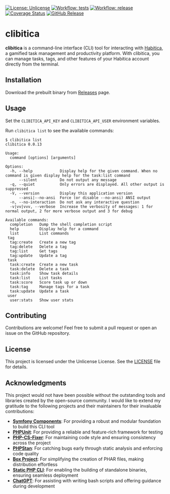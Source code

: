[![License: Unlicense](https://img.shields.io/badge/license-Unlicense-blue.svg)](http://unlicense.org/)
[![Workflow: tests](https://github.com/PugKong/clibitica/actions/workflows/tests.yml/badge.svg)](https://github.com/PugKong/clibitica/actions/workflows/tests.yml)
[![Workflow: release](https://github.com/PugKong/clibitica/actions/workflows/release.yml/badge.svg)](https://github.com/PugKong/clibitica/actions/workflows/release.yml)
[![Coverage Status](https://coveralls.io/repos/github/PugKong/clibitica/badge.svg?branch=main)](https://coveralls.io/github/PugKong/clibitica?branch=main)
[![GitHub Release](https://img.shields.io/github/release/PugKong/clibitica.svg?style=flat)](https://github.com/PugKong/clibitica/releases/latest)

# clibitica

**clibitica** is a command-line interface (CLI) tool for interacting with [Habitica](https://habitica.com),
a gamified task management and productivity platform. With clibitica, you can manage tasks, tags, and other features
of your Habitica account directly from the terminal.

## Installation

Download the prebuilt binary from [Releases](https://github.com/PugKong/clibitica/releases) page.

## Usage

Set the `CLIBITICA_API_KEY` and `CLIBITICA_API_USER` environment variables.

Run `clibitica list` to see the available commands:

```
$ clibitica list
clibitica 0.0.13

Usage:
  command [options] [arguments]

Options:
  -h, --help            Display help for the given command. When no command is given display help for the task:list command
      --silent          Do not output any message
  -q, --quiet           Only errors are displayed. All other output is suppressed
  -V, --version         Display this application version
      --ansi|--no-ansi  Force (or disable --no-ansi) ANSI output
  -n, --no-interaction  Do not ask any interactive question
  -v|vv|vvv, --verbose  Increase the verbosity of messages: 1 for normal output, 2 for more verbose output and 3 for debug

Available commands:
  completion   Dump the shell completion script
  help         Display help for a command
  list         List commands
 tag
  tag:create   Create a new tag
  tag:delete   Delete a tag
  tag:list     Get tags
  tag:update   Update a tag
 task
  task:create  Create a new task
  task:delete  Delete a task
  task:info    Show task details
  task:list    List tasks
  task:score   Score task up or down
  task:tag     Manage tags for a task
  task:update  Update a task
 user
  user:stats   Show user stats
```

## Contributing

Contributions are welcome! Feel free to submit a pull request or open an issue on the GitHub repository.

## License

This project is licensed under the Unlicense License. See the [LICENSE](LICENSE) file for details.

## Acknowledgments

This project would not have been possible without the outstanding tools and libraries created by the open-source
community. I would like to extend my gratitude to the following projects and their maintainers for their invaluable
contributions:

- **[Symfony Components](https://symfony.com/components)**: For providing a robust and modular foundation to build this CLI tool
- **[PHPUnit](https://phpunit.de/)**: For providing a reliable and feature-rich framework for testing
- **[PHP-CS-Fixer](https://github.com/FriendsOfPHP/PHP-CS-Fixer)**: For maintaining code style and ensuring consistency across the project
- **[PHPStan](https://phpstan.org/)**: For catching bugs early through static analysis and enforcing code quality
- **[Box Project](https://github.com/box-project/box)**: For simplifying the creation of PHAR files, making distribution effortless
- **[Static PHP CLI](https://github.com/crazywhalecc/static-php-cli)**: For enabling the building of standalone binaries, ensuring seamless deployment
- **[ChatGPT](https://openai.com/chatgpt)**: For assisting with writing bash scripts and offering guidance during development
